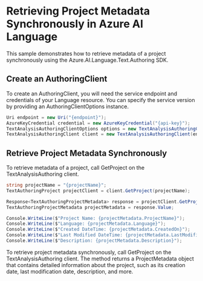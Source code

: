 # Retrieving Project Metadata Synchronously in Azure AI Language
This sample demonstrates how to retrieve metadata of a project synchronously using the Azure.AI.Language.Text.Authoring SDK.

## Create an AuthoringClient
To create an AuthoringClient, you will need the service endpoint and credentials of your Language resource. You can specify the service version by providing an AuthoringClientOptions instance.

```C# Snippet:CreateTextAuthoringClientForSpecificApiVersion
Uri endpoint = new Uri("{endpoint}");
AzureKeyCredential credential = new AzureKeyCredential("{api-key}");
TextAnalysisAuthoringClientOptions options = new TextAnalysisAuthoringClientOptions(TextAnalysisAuthoringClientOptions.ServiceVersion.V2025_05_15_Preview);
TextAnalysisAuthoringClient client = new TextAnalysisAuthoringClient(endpoint, credential, options);
```

## Retrieve Project Metadata Synchronously
To retrieve metadata of a project, call GetProject on the TextAnalysisAuthoring client.

```C# Snippet:Sample4_TextAuthoring_GetProject
string projectName = "{projectName}";
TextAuthoringProject projectClient = client.GetProject(projectName);

Response<TextAuthoringProjectMetadata> response = projectClient.GetProject();
TextAuthoringProjectMetadata projectMetadata = response.Value;

Console.WriteLine($"Project Name: {projectMetadata.ProjectName}");
Console.WriteLine($"Language: {projectMetadata.Language}");
Console.WriteLine($"Created DateTime: {projectMetadata.CreatedOn}");
Console.WriteLine($"Last Modified DateTime: {projectMetadata.LastModifiedOn}");
Console.WriteLine($"Description: {projectMetadata.Description}");
```

To retrieve project metadata synchronously, call GetProject on the TextAnalysisAuthoring client. The method returns a ProjectMetadata object that contains detailed information about the project, such as its creation date, last modification date, description, and more.
